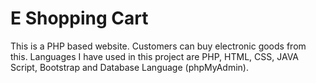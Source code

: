 # E Shopping Cart
 This is a PHP based website. Customers can buy electronic goods from this.
 Languages I have used in this project are PHP, HTML, CSS, JAVA Script, Bootstrap and Database Language (phpMyAdmin).
